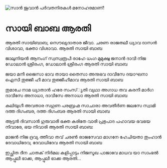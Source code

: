 ![സാൻ ജുവാൻ പർവതനിരകൾ മനോഹരമാണ്!](lib/assets/images/artis/img.png "San Juan Mountains")

# സായി ബാബ ആരതി
ആരതി സായിബാബ, സൌഖ്യദാതാര ജീവാ. ചരണ രാജതലീ
ധ്യാവ ദാസൻ വിശാവാ, ഭക്താ വിശാവാ. ആരതി സായി ബാബ

ജാലുനിയൻ ആനംഗ് സ്വസ്വരൂപീ രാഹേ ധംഗ
മുമുക്ഷു ജനാൻ ദാവീ നിജ ഡോലാൻ ശ്രീരംഗ, ഡോലാൻ ശ്രീരംഗ ആരതി സായി ബാബ

ജയാ മനീ ജൈസാ ഭാവ തായാ തൈസാ അനുഭവ
ദാവീസേ ദയാഘനാ ഐസീ തുജ്ജീ ഹീ മാവ തുജ്ജീഹീമാവ ആരതി സായി ബാബ

തുമാചേ നാമ ധ്യാതാൻ ഹരേ സംസ്ൃതി വ്യഥാ
അഗാധ തവ കരനീ മാർഗ ദാവീസേ അനാധാ, ദാവീസേ അനാധാ ആരതി സായി ബാബ

കലിയുഗീ അവതാര സഗുണ പരബ്രഹ്മ സാചാരാ
അവതീർണ ജലസേ സ്വാമി ദത്ത ദിഗംബര, ദത്ത ദിഗംബര ആരതി സായി ബാബ

ആട്ടൻ ദിവസാൻ ഗുരുവാരീ ഭക്ത കരിതേ വാരീ
പ്രഭുപാദ പഹാവയ ഭവഭയ നിവാരേ, ഭയ നിവാരി ആരതി സായി ബാബ:

മാജൻ നിജ ദ്രവ്യ ത്തീവാ തവ് ചരൺ രാജസേവാ
മാഗനേ ഹേചിയതാ തുംഹാൻ ദേവാധിദേവ, ദേവാധിദേവ ആരതി സായി ബാബ

ഇച്ഛിത ദീന ചാതക് നിർമല കളിപ്പാട്ടം നിജസൂഖ
പാജാവേ മാധവ യാ സാംഭൽ ആപ്പുലീ ഭാക്ക, ആപ്പുലീ ഭാക്ക ആരതി...